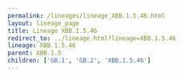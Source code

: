 ```yaml
---
permalink: /lineages/lineage_XBB.1.5.46.html
layout: lineage_page
title: Lineage XBB.1.5.46
redirect_to: ../lineage.html?lineage=XBB.1.5.46
lineage: XBB.1.5.46
parent: XBB.1.5
children: ['GB.1', 'GB.2', 'XBB.1.5.46']
---
```

